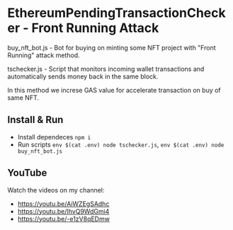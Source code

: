 # EthereumPendingTransactionChecker - Front Running Attack

buy_nft_bot.js - Bot for buying on minting some NFT project with "Front Running" attack method.

tschecker.js - Script that monitors incoming wallet transactions and automatically sends money back in the same block.

In this method we increse GAS value for accelerate transaction on buy of same NFT.

## Install & Run

* Install dependeces `npm i`
* Run scripts `env $(cat .env) node tschecker.js`, `env $(cat .env) node buy_nft_bot.js`

## YouTube
Watch the videos on my channel: 
* https://youtu.be/AiWZEgSAdhc
* https://youtu.be/IhvQ9WdGmi4
* https://youtu.be/-e1zV8qEDmw
